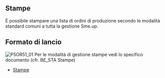 ## Stampe
È possibile stampare una lista di ordini di produzione secondo le modalità standard comuni a tutta la gestione Sme.up.
## Formato di lancio
![P5OR51_01](http://localhost:3000/immagini/MBDOC_OGG-P_P5OR51/P5OR51_01.png)
Per le modalità di gestione stampe vedi lo specifico documento (cfr. B£_STA Stampe)
- [Stampe](Sorgenti/MB/DOC_OPE/B£_STA)
